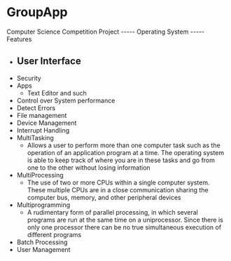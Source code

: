 # GroupApp
Computer Science Competition Project
----- Operating System -----
Features
  - User Interface
    - 
  - Security
  - Apps
    - Text Editor and such
  - Control over System performance
  - Detect Errors
  - File management
  - Device Management
  - Interrupt Handling
  - MultiTasking
    - Allows a user to perform more than one computer task such as the operation of an application program at a time. The operating system is able to keep track of where you are in these tasks and go from one to the other without losing information
  - MultiProcessing 
    - The use of two or more CPUs within a single computer system. These multiple CPUs are in a close communication sharing the computer bus, memory, and other peripheral devices
  - Multiprogramming
    - A rudimentary form of parallel processing, in which several programs are run at the same time on a uniprocessor. Since there is only one processor there can be no true simultaneous execution of different programs
  - Batch Processing
  - User Management

